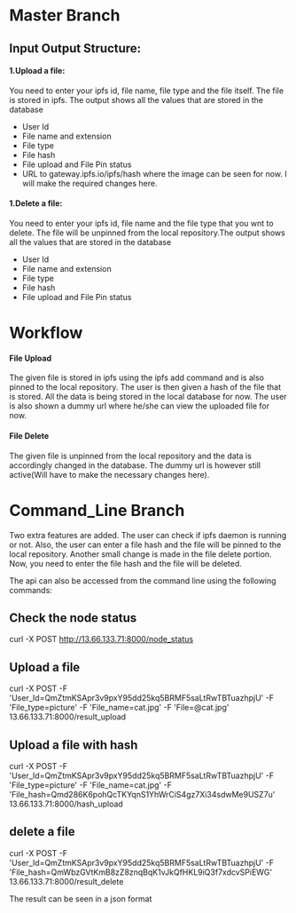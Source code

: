 # Master Branch
## Input Output Structure:
#### 1.Upload a file: 
You need to enter your ipfs id, file name, file type and the file itself. The file is stored in ipfs. The output shows all the values that are stored in the database

 - User Id
 - File name and extension
 - File type
 - File hash
 - File upload and File Pin status
 - URL to gateway.ipfs.io/ipfs/hash where the image can be seen for now. I will make the required changes here. 
 
#### 1.Delete a file: 
You need to enter your ipfs id, file name and the file type that you wnt to delete. The file will be unpinned from the local repository.The output shows all the values that are stored in the database

 - User Id
 - File name and extension
 - File type
 - File hash
 - File upload and File Pin status

# Workflow
#### File Upload
  The given file is stored in ipfs using the ipfs add command and is also pinned to the local repository. The user is then given a hash of the file that is stored. All the data is being stored in the local database for now. The user is also shown a dummy url where he/she can view the uploaded file for now.
#### File Delete
  The given file is unpinned from the local repository and the data is accordingly changed in the database. The dummy url is however still active(Will have to make the necessary changes here).

# Command_Line Branch

Two extra features are added. The user can check if ipfs daemon is running or not. Also, the user can enter a file hash and the file will be pinned to the local repository.
 Another small change is made in the file delete portion. Now, you need to enter the file hash and the file will be deleted.
 
 The api can also be accessed from the command line using the following commands:
 
 ## Check the node status
 curl -X POST http://13.66.133.71:8000/node_status
 ## Upload a file
 curl -X POST -F 'User_Id=QmZtmKSApr3v9pxY95dd25kq5BRMF5saLtRwTBTuazhpjU' -F 'File_type=picture' -F 'File_name=cat.jpg' -F 'File=@cat.jpg'  13.66.133.71:8000/result_upload
 ## Upload a file with hash
 curl -X POST -F 'User_Id=QmZtmKSApr3v9pxY95dd25kq5BRMF5saLtRwTBTuazhpjU' -F 'File_type=picture' -F 'File_name=cat.jpg' -F 'File_hash=Qmd286K6pohQcTKYqnS1YhWrCiS4gz7Xi34sdwMe9USZ7u' 13.66.133.71:8000/hash_upload
 ## delete a file
 curl -X POST -F 'User_Id=QmZtmKSApr3v9pxY95dd25kq5BRMF5saLtRwTBTuazhpjU' -F 'File_hash=QmWbzGVtKmB8zZ8znqBqK1vJkQfHKL9iQ3f7xdcvSPiEWG' 13.66.133.71:8000/result_delete
 
 The result can be seen in a json format